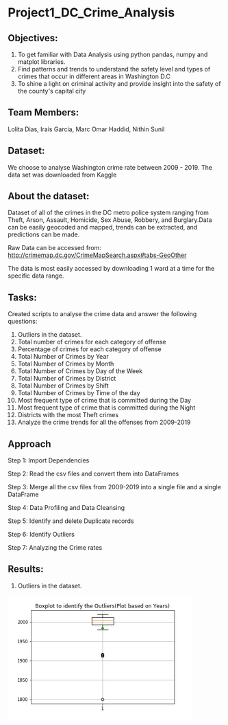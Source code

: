 # Project1_DC_Crime_Analysis

## Objectives:

1. To get familiar with Data Analysis using python pandas, numpy and matplot libraries.
2. Find patterns and trends to understand the safety level and types of crimes that occur in different areas in Washington D.C
3. To shine a light on criminal activity and provide insight into the safety of the county's capital city

## Team Members:
Lolita Dias, Irais Garcia, Marc Omar Haddid, Nithin Sunil

## Dataset:
We choose to analyse Washington crime rate between 2009 - 2019.
The data set was downloaded from Kaggle

## About the dataset:

Dataset of all of the crimes in the DC metro police system ranging from Theft, Arson, Assault, Homicide, Sex Abuse, Robbery, and Burglary.Data can be easily geocoded and mapped, trends can be extracted, and predictions can be made.

Raw Data can be accessed from: http://crimemap.dc.gov/CrimeMapSearch.aspx#tabs-GeoOther

The data is most easily accessed by downloading 1 ward at a time for the specific data range.

## Tasks:

Created scripts to analyse the crime data and answer the following questions:

1. Outliers in the dataset.
2. Total number of crimes for each category of offense
3. Percentage of crimes for each category of offense
4. Total Number of Crimes by Year
5. Total Number of Crimes by Month
6. Total Number of Crimes by Day of the Week
7. Total Number of Crimes by District
8. Total Number of Crimes by Shift
9. Total Number of Crimes by Time of the day
10. Most frequent type of crime that is committed during the Day
11. Most frequent type of crime that is committed during the Night
12. Districts with the most Theft crimes
13. Analyze the crime trends for all the offenses from 2009-2019

## Approach

Step 1: Import Dependencies

Step 2: Read the csv files and convert them into DataFrames

Step 3: Merge all the csv files from 2009-2019 into a single file and a single DataFrame

Step 4: Data Profiling and Data Cleansing

Step 5: Identify and delete Duplicate records

Step 6: Identify Outliers

Step 7: Analyzing the Crime rates

## Results:
1. Outliers in the dataset.

![outliers](Images/Outliers.png)






